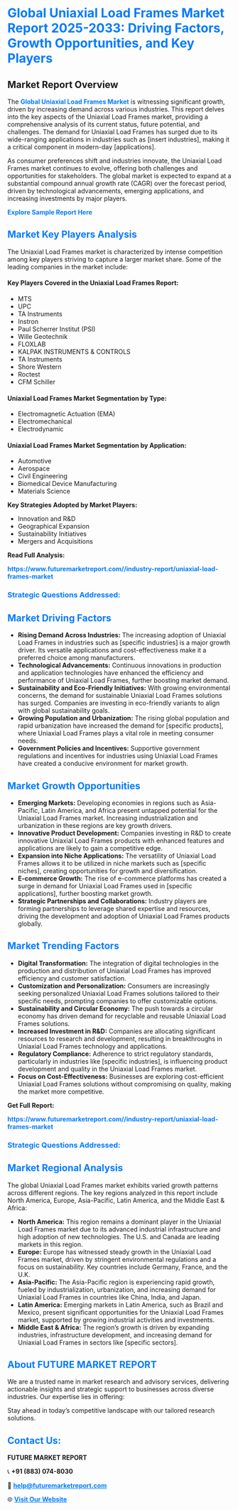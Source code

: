 <h1 style="color: #007BFF;">Global Uniaxial Load Frames Market Report 2025-2033: Driving Factors, Growth Opportunities, and Key Players</h1>

<section id="overview">
<h2>Market Report Overview</h2>
<p>The <a href="https://www.futuremarketreport.com//industry-report/uniaxial-load-frames-market" style="color: #007BFF; text-decoration: none;"><strong>Global Uniaxial Load Frames Market</strong></a> is witnessing significant growth, driven by increasing demand across various industries. This report delves into the key aspects of the Uniaxial Load Frames market, providing a comprehensive analysis of its current status, future potential, and challenges. The demand for Uniaxial Load Frames has surged due to its wide-ranging applications in industries such as [insert industries], making it a critical component in modern-day [applications].</p>
<p>As consumer preferences shift and industries innovate, the Uniaxial Load Frames market continues to evolve, offering both challenges and opportunities for stakeholders. The global market is expected to expand at a substantial compound annual growth rate (CAGR) over the forecast period, driven by technological advancements, emerging applications, and increasing investments by major players.</p>
</section>

<section id="overview">
<p><a href="https://www.futuremarketreport.com//request-sample/reportId=92199" style="color: #007BFF; text-decoration: none;"><strong>Explore Sample Report Here</strong></a></p>
</section>

<section id="key-players">
<h2 style="color: #007BFF;">Market Key Players Analysis</h2>
<p>The Uniaxial Load Frames market is characterized by intense competition among key players striving to capture a larger market share. Some of the leading companies in the market include:</p>
<h4>Key Players Covered in the Uniaxial Load Frames Report:</h4>
<ul><li>MTS</li><li>UPC</li><li>TA Instruments</li><li>Instron</li><li>Paul Scherrer Institut (PSI)</li><li>Wille Geotechnik</li><li>FLOXLAB</li><li>KALPAK INSTRUMENTS &amp; CONTROLS</li><li>TA Instruments</li><li>Shore Western</li><li>Roctest</li><li>CFM Schiller</li></ul>
<h4>Uniaxial Load Frames Market Segmentation by Type:</h4>
<ul><li>Electromagnetic Actuation (EMA)</li><li>Electromechanical</li><li>Electrodynamic</li></ul>

<h4>Uniaxial Load Frames Market Segmentation by Application:</h4>
<ul><li>Automotive</li><li>Aerospace</li><li>Civil Engineering</li><li>Biomedical Device Manufacturing</li><li>Materials Science</li></ul>
<p><strong>Key Strategies Adopted by Market Players:</strong></p>
<ul>
<li>Innovation and R&D</li>
<li>Geographical Expansion</li>
<li>Sustainability Initiatives</li>
<li>Mergers and Acquisitions</li>
</ul>
</section>

<section>
<p><strong>Read Full Analysis: </strong></p><a href="https://www.futuremarketreport.com//industry-report/uniaxial-load-frames-market" style="color: #007BFF; text-decoration: none;"><strong>https://www.futuremarketreport.com//industry-report/uniaxial-load-frames-market</strong></a>
<h3 style="color: #007BFF;">Strategic Questions Addressed:</h3>
</section>

<section id="driving-factors">
<h2 style="color: #007BFF;">Market Driving Factors</h2>
<ul>
<li><strong>Rising Demand Across Industries:</strong> The increasing adoption of Uniaxial Load Frames in industries such as [specific industries] is a major growth driver. Its versatile applications and cost-effectiveness make it a preferred choice among manufacturers.</li>
<li><strong>Technological Advancements:</strong> Continuous innovations in production and application technologies have enhanced the efficiency and performance of Uniaxial Load Frames, further boosting market demand.</li>
<li><strong>Sustainability and Eco-Friendly Initiatives:</strong> With growing environmental concerns, the demand for sustainable Uniaxial Load Frames solutions has surged. Companies are investing in eco-friendly variants to align with global sustainability goals.</li>
<li><strong>Growing Population and Urbanization:</strong> The rising global population and rapid urbanization have increased the demand for [specific products], where Uniaxial Load Frames plays a vital role in meeting consumer needs.</li>
<li><strong>Government Policies and Incentives:</strong> Supportive government regulations and incentives for industries using Uniaxial Load Frames have created a conducive environment for market growth.</li>
</ul>
</section>

<section id="growth-opportunities">
<h2 style="color: #007BFF;">Market Growth Opportunities</h2>
<ul>
<li><strong>Emerging Markets:</strong> Developing economies in regions such as Asia-Pacific, Latin America, and Africa present untapped potential for the Uniaxial Load Frames market. Increasing industrialization and urbanization in these regions are key growth drivers.</li>
<li><strong>Innovative Product Development:</strong> Companies investing in R&D to create innovative Uniaxial Load Frames products with enhanced features and applications are likely to gain a competitive edge.</li>
<li><strong>Expansion into Niche Applications:</strong> The versatility of Uniaxial Load Frames allows it to be utilized in niche markets such as [specific niches], creating opportunities for growth and diversification.</li>
<li><strong>E-commerce Growth:</strong> The rise of e-commerce platforms has created a surge in demand for Uniaxial Load Frames used in [specific applications], further boosting market growth.</li>
<li><strong>Strategic Partnerships and Collaborations:</strong> Industry players are forming partnerships to leverage shared expertise and resources, driving the development and adoption of Uniaxial Load Frames products globally.</li>
</ul>
</section>

<section id="trending-factors">
<h2 style="color: #007BFF;">Market Trending Factors</h2>
<ul>
<li><strong>Digital Transformation:</strong> The integration of digital technologies in the production and distribution of Uniaxial Load Frames has improved efficiency and customer satisfaction.</li>
<li><strong>Customization and Personalization:</strong> Consumers are increasingly seeking personalized Uniaxial Load Frames solutions tailored to their specific needs, prompting companies to offer customizable options.</li>
<li><strong>Sustainability and Circular Economy:</strong> The push towards a circular economy has driven demand for recyclable and reusable Uniaxial Load Frames solutions.</li>
<li><strong>Increased Investment in R&D:</strong> Companies are allocating significant resources to research and development, resulting in breakthroughs in Uniaxial Load Frames technology and applications.</li>
<li><strong>Regulatory Compliance:</strong> Adherence to strict regulatory standards, particularly in industries like [specific industries], is influencing product development and quality in the Uniaxial Load Frames market.</li>
<li><strong>Focus on Cost-Effectiveness:</strong> Businesses are exploring cost-efficient Uniaxial Load Frames solutions without compromising on quality, making the market more competitive.</li>
</ul>
</section>

<section>
<p><strong>Get Full Report: </strong></p><a href="https://www.futuremarketreport.com//industry-report/uniaxial-load-frames-market" style="color: #007BFF; text-decoration: none;"><strong>https://www.futuremarketreport.com//industry-report/uniaxial-load-frames-market</strong></a>
<h3 style="color: #007BFF;">Strategic Questions Addressed:</h3>
</section>


<section id="regional-analysis">
<h2 style="color: #007BFF;">Market Regional Analysis</h2>
<p>The global Uniaxial Load Frames market exhibits varied growth patterns across different regions. The key regions analyzed in this report include North America, Europe, Asia-Pacific, Latin America, and the Middle East & Africa:</p>
<ul>
<li><strong>North America:</strong> This region remains a dominant player in the Uniaxial Load Frames market due to its advanced industrial infrastructure and high adoption of new technologies. The U.S. and Canada are leading markets in this region.</li>
<li><strong>Europe:</strong> Europe has witnessed steady growth in the Uniaxial Load Frames market, driven by stringent environmental regulations and a focus on sustainability. Key countries include Germany, France, and the U.K.</li>
<li><strong>Asia-Pacific:</strong> The Asia-Pacific region is experiencing rapid growth, fueled by industrialization, urbanization, and increasing demand for Uniaxial Load Frames in countries like China, India, and Japan.</li>
<li><strong>Latin America:</strong> Emerging markets in Latin America, such as Brazil and Mexico, present significant opportunities for the Uniaxial Load Frames market, supported by growing industrial activities and investments.</li>
<li><strong>Middle East & Africa:</strong> The region’s growth is driven by expanding industries, infrastructure development, and increasing demand for Uniaxial Load Frames in sectors like [specific sectors].</li>
</ul>
</section>

<footer>
<h2 style="color: #007BFF;">About FUTURE MARKET REPORT</h2>
<p>We are a trusted name in market research and advisory services, delivering actionable insights and strategic support to businesses across diverse industries. Our expertise lies in offering:</p>

<p>Stay ahead in today’s competitive landscape with our tailored research solutions.</p>

<h2 style="color: #007BFF;">Contact Us:</h2>
<p><strong>FUTURE MARKET REPORT</strong></p>
<p>📞 <strong>+91 (883) 074-8030</strong></p>
<p>📧 <strong><a href="mailto:help@futuremarketreport.com" style="color: #007BFF;">help@futuremarketreport.com</a></strong></p>
<p>🌐 <strong><a href="https://www.futuremarketreport.com/" style="color: #007BFF;">Visit Our Website</a></strong></p>
</footer>